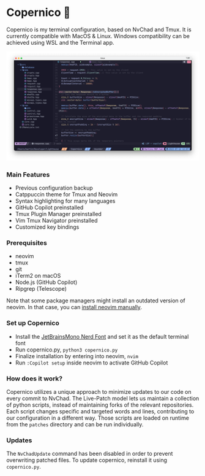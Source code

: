 # Copernico 🤔
Copernico is my terminal configuration, based on NvChad and Tmux.
It is currently compatible with MacOS & Linux.
Windows compatibility can be achieved using WSL and the Terminal app.

![](images/terminal.png)

### Main Features
* Previous configuration backup
* Catppuccin theme for Tmux and Neovim
* Syntax highlighting for many languages
* GitHub Copilot preinstalled
* Tmux Plugin Manager preinstalled
* Vim Tmux Navigator preinstalled
* Customized key bindings

### Prerequisites
* neovim
* tmux
* git
* iTerm2 on macOS
* Node.js (GitHub Copilot)
* Ripgrep (Telescope)

Note that some package managers might install an outdated version
of neovim. In that case, you can
[install neovim manually](https://github.com/neovim/neovim/releases).

### Set up Copernico
* Install the [JetBrainsMono Nerd Font](https://github.com/ryanoasis/nerd-fonts/releases/download/v3.0.2/JetBrainsMono.zip) and set it as the default terminal font
* Run copernico.py, `python3 copernico.py`
* Finalize installation by entering into neovim, `nvim`
* Run `:Copilot setup` inside neovim to activate GitHub Copilot

### How does it work?
Copernico utilizes a unique approach to minimize updates to our code on every commit
to NvChad. The Live-Patch model lets us maintain a collection of python scripts, instead
of maintaining forks of the relevant repositories. Each script changes specific and targeted
words and lines, contributing to our configuration in a different way. Those scripts are loaded on runtime from the `patches` directory and can be run individually.

### Updates
The `NvChadUpdate` command has been disabled in order to prevent overwriting patched files.
To update copernico, reinstall it using `copernico.py`.